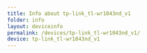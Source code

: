 ```yaml
---
title: Info about tp-link_tl-wr1043nd_v1
folder: info
layout: deviceinfo
permalink: /devices/tp-link_tl-wr1043nd_v1/
device: tp-link_tl-wr1043nd_v1
---
```

